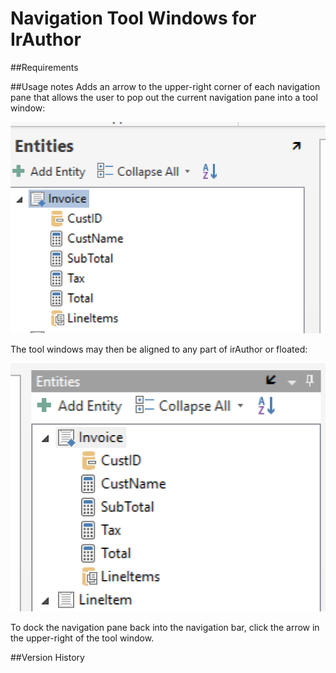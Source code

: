 # Navigation Tool Windows for IrAuthor

##Requirements

##Usage notes
Adds an arrow to the upper-right corner of each navigation pane that allows the user to pop out the current navigation pane into a tool window:

![docs/NavigationToolWindows1.png](docs/NavigationToolWindows1.png)

The tool windows may then be aligned to any part of irAuthor or floated:

![docs/NavigationToolWindows2.png](docs/NavigationToolWindows2.png)

To dock the navigation pane back into the navigation bar, click the arrow in the upper-right of the tool window.

##Version History
